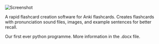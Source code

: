 ![Screenshot](Logo.ico)

A rapid flashcard creation software for Anki flashcards. Creates flashcards with pronunciation sound files, images, and example sentences for better recall.



Our first ever python programme. More information in the .docx file.
